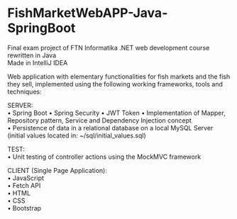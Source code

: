 # FishMarketWebAPP-Java-SpringBoot  
Final exam project of FTN Informatika .NET web development course rewritten in Java  
Made in IntelliJ IDEA

Web application with elementary functionalities for fish markets and the fish they sell, implemented using the following working frameworks, tools and techniques:

SERVER:  
• Spring Boot 
• Spring Security 
• JWT Token
• Implementation of Mapper, Repository pattern, Service and Dependency Injection concept  
• Persistence of data in a relational database on a local MySQL Server (initial values located in: ~/sql/initial_values.sql)
  
TEST:  
• Unit testing of controller actions using the MockMVC framework
  
CLIENT (Single Page Application):  
• JavaScript  
• Fetch API  
• HTML  
• CSS  
• Bootstrap  

